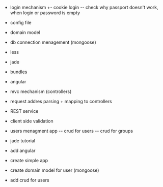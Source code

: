 ﻿+ login mechanism
+- cookie login
-- check why passport doesn't work, when login or password is empty
- config file
- domain model
- db connection menagement (mongoose)
- less
- jade
- bundles
- angular
- mvc mechanism (controllers)
- request addres parsing + mapping to controllers
- REST service
- client side validation

- users menagment app
-- crud for users
-- crud for groups




- jade tutorial
- add angular
- create simple app
- create domain model for user (mongoose)
- add crud for users
